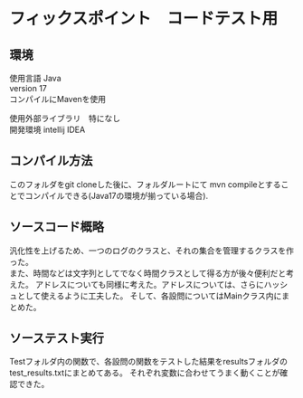 # フィックスポイント　コードテスト用 

## 環境 
使用言語 Java  
version 17  
コンパイルにMavenを使用　　　

使用外部ライブラリ　特になし  
開発環境 intellij IDEA  

## コンパイル方法  
このフォルダをgit cloneした後に、フォルダルートにて mvn compileとすることでコンパイルできる(Java17の環境が揃っている場合).

## ソースコード概略  
汎化性を上げるため、一つのログのクラスと、それの集合を管理するクラスを作った。    
また、時間などは文字列としてでなく時間クラスとして得る方が後々便利だと考えた。
アドレスについても同様に考えた。アドレスについては、さらにハッシュとして使えるように工夫した。
そして、各設問についてはMainクラス内にまとめた。

## ソーステスト実行  
Testフォルダ内の関数で、各設問の関数をテストした結果をresultsフォルダのtest_results.txtにまとめてある。
それぞれ変数に合わせてうまく動くことが確認できた。
